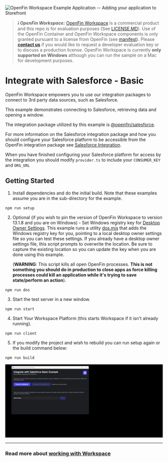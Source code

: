 ![OpenFin Workspace Example Application -- Adding your application to Storefront](../../assets/OpenFin-Workspace-Starter.png)

> **_:information_source: OpenFin Workspace:_** [OpenFin Workspace](https://www.openfin.co/workspace/) is a commercial product and this repo is for evaluation purposes (See [LICENSE.MD](LICENSE.MD)). Use of the OpenFin Container and OpenFin Workspace components is only granted pursuant to a license from OpenFin (see [manifest](public/manifest.fin.json)). Please [**contact us**](https://www.openfin.co/workspace/poc/) if you would like to request a developer evaluation key or to discuss a production license.
> OpenFin Workspace is currently **only supported on Windows** although you can run the sample on a Mac for development purposes.

# Integrate with Salesforce - Basic

OpenFin Workspace empowers you to use our integration packages to connect to 3rd party data sources, such as Salesforce.

This example demonstrates connecting to Salesforce, retrieving data and opening a window.

The integration package utilized by this example is [@openfin/salesforce](https://www.npmjs.com/package/@openfin/salesforce).

For more information on the Salesforce integration package and how you should configure your Salesforce platform to be accessible from the OpenFin integration package see [Salesforce Integration](https://developers.openfin.co/of-docs/docs/salesforce-integration).

When you have finished configuring your Salesforce platform for access by the integration you should modify `provider.ts` to include your `CONSUMER_KEY` and `ORG_URL`

## Getting Started

1. Install dependencies and do the initial build. Note that these examples assume you are in the sub-directory for the example.

```shell
npm run setup
```

2. Optional (if you wish to pin the version of OpenFin Workspace to version 13.1.8 and you are on Windows) - Set Windows registry key for [Desktop Owner Settings](https://developers.openfin.co/docs/desktop-owner-settings).
   This example runs a utility [dos.mjs](./scripts/dos.mjs) that adds the Windows registry key for you, pointing to a local desktop owner
   settings file so you can test these settings. If you already have a desktop owner settings file, this script prompts to overwrite the location. Be sure to capture the existing location so you can update the key when you are done using this example.

   (**WARNING**: This script kills all open OpenFin processes. **This is not something you should do in production to close apps as force killing processes could kill an application while it's trying to save state/perform an action**).

```shell
npm run dos
```

3. Start the test server in a new window.

```shell
npm run start
```

4. Start Your Workspace Platform (this starts Workspace if it isn't already running).

```shell
npm run client
```

5. If you modify the project and wish to rebuild you can run setup again or the build command below:

```shell
npm run build
```

![Integrate with Salesforce](openfin-integrate-with-salesforce.gif)

---

### Read more about [working with Workspace](https://developers.openfin.co/of-docs/docs/overview-of-workspace)
